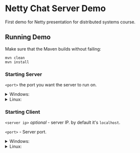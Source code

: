 # Netty Chat Server Demo
First demo for Netty presentation for distributed systems course.

## Running Demo
Make sure that the Maven builds without failing:
```
mvn clean
mvn install
```
### Starting Server
`<port>` the port you want the server to run on. 

<details>
 <summary>Windows:</summary>
 
```
StartServer.bat <port>
```

</details>

<details>
 <summary>Linux:</summary>
 
```
StartServer <port>
```

</details>

### Starting Client
`<server ip>` *optional* - server IP. by default it's `localhost`.

`<port>` - Server port.

<details>
<summary>Windows:</summary>
 
```
StartClient.bat <server ip> <port>
```

</details>

<details>
<summary>Linux:</summary>
 
```
StartClient <server ip> <port>
``` 

 </details>


